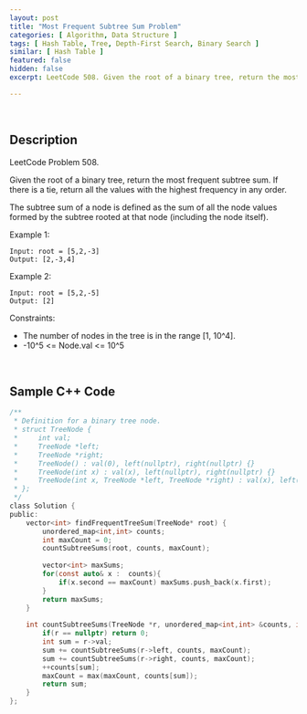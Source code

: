 ```yaml
---
layout: post
title: "Most Frequent Subtree Sum Problem"
categories: [ Algorithm, Data Structure ]
tags: [ Hash Table, Tree, Depth-First Search, Binary Search ]
similar: [ Hash Table ]
featured: false
hidden: false
excerpt: LeetCode 508. Given the root of a binary tree, return the most frequent subtree sum. If there is a tie, return all the values with the highest frequency in any order.

---
```


<br />

## Description

LeetCode Problem 508.

Given the root of a binary tree, return the most frequent subtree sum. If there is a tie, return all the values with the highest frequency in any order.

The subtree sum of a node is defined as the sum of all the node values formed by the subtree rooted at that node (including the node itself).

Example 1: 
```
Input: root = [5,2,-3]
Output: [2,-3,4]
```

Example 2: 
```
Input: root = [5,2,-5]
Output: [2]
```

Constraints:
* The number of nodes in the tree is in the range [1, 10^4].
* -10^5 <= Node.val <= 10^5

<br />

## Sample C++ Code


```c
/**
 * Definition for a binary tree node.
 * struct TreeNode {
 *     int val;
 *     TreeNode *left;
 *     TreeNode *right;
 *     TreeNode() : val(0), left(nullptr), right(nullptr) {}
 *     TreeNode(int x) : val(x), left(nullptr), right(nullptr) {}
 *     TreeNode(int x, TreeNode *left, TreeNode *right) : val(x), left(left), right(right) {}
 * };
 */
class Solution {
public:
    vector<int> findFrequentTreeSum(TreeNode* root) {
        unordered_map<int,int> counts;
        int maxCount = 0;
        countSubtreeSums(root, counts, maxCount); 
        
        vector<int> maxSums;
        for(const auto& x :  counts){
            if(x.second == maxCount) maxSums.push_back(x.first);
        }
        return maxSums;
    }
    
    int countSubtreeSums(TreeNode *r, unordered_map<int,int> &counts, int& maxCount){
        if(r == nullptr) return 0;
        int sum = r->val;
        sum += countSubtreeSums(r->left, counts, maxCount);
        sum += countSubtreeSums(r->right, counts, maxCount);
        ++counts[sum];
        maxCount = max(maxCount, counts[sum]);
        return sum;
    }
};
```


